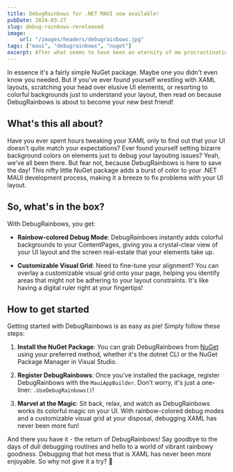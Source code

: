```yaml
---
title: DebugRainbows for .NET MAUI now available!
pubDate: 2024-03-27
slug: debug-rainbows-rereleased
image:
    url: "/images/headers/debugrainbows.jpg"
tags: ["maui", "debugrainbows", "nuget"]
excerpt: After what seems to have been an eternity of me procrastinating, it's finally time for the comeback of a true debugging superhero - DebugRainbows! 🦸‍♂️
---
```


In essence it's a fairly simple NuGet package. Maybe one you didn't even know you needed. But if you've ever found yourself wrestling with XAML layouts, scratching your head over elusive UI elements, or resorting to colorful backgrounds just to understand your layout, then read on because DebugRainbows is about to become your new best friend!

## What's this all about?

Have you ever spent hours tweaking your XAML only to find out that your UI doesn't quite match your expectations? Ever found yourself setting bizarre background colors on elements just to debug your layouting issues? Yeah, we've all been there. But fear not, because DebugRainbows is here to save the day! This nifty little NuGet package adds a burst of color to your .NET MAUI development process, making it a breeze to fix problems with your UI layout.

## So, what's in the box?

With DebugRainbows, you get:

- **Rainbow-colored Debug Mode**: DebugRainbows instantly adds colorful backgrounds to your ContentPages, giving you a crystal-clear view of your UI layout and the screen real-estate that your elements take up.
  
- **Customizable Visual Grid**: Need to fine-tune your alignment? You can overlay a customizable visual grid onto your page, helping you identify areas that might not be adhering to your layout constraints. It's like having a digital ruler right at your fingertips!

## How to get started

Getting started with DebugRainbows is as easy as pie! Simply follow these steps:

1. **Install the NuGet Package**: You can grab DebugRainbows from [NuGet](https://www.nuget.org/packages/Plugin.Maui.DebugRainbows/) using your preferred method, whether it's the dotnet CLI or the NuGet Package Manager in Visual Studio.

2. **Register DebugRainbows**: Once you've installed the package, register DebugRainbows with the `MauiAppBuilder`. Don't worry, it's just a one-liner: `.UseDebugRainbows()`!

3. **Marvel at the Magic**: Sit back, relax, and watch as DebugRainbows works its colorful magic on your UI. With rainbow-colored debug modes and a customizable visual grid at your disposal, debugging XAML has never been more fun!

And there you have it - the return of DebugRainbows! Say goodbye to the days of dull debugging routines and hello to a world of vibrant rainbowy goodness. Debugging that hot mess that is XAML has never been more enjoyable. So why not give it a try? 🌈
